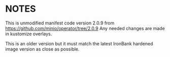 # NOTES
This is unmodified manifest code version 2.0.9 from  
https://github.com/minio/operator/tree/2.0.9
Any needed changes are made in kustomize overlays.

This is an older version but it must match the latest IronBank hardened image version as close as possible.
